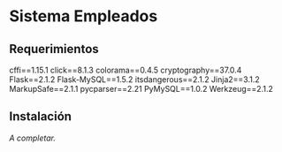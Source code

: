# Sistema Empleados

## Requerimientos

cffi==1.15.1
click==8.1.3
colorama==0.4.5
cryptography==37.0.4
Flask==2.1.2
Flask-MySQL==1.5.2
itsdangerous==2.1.2
Jinja2==3.1.2
MarkupSafe==2.1.1
pycparser==2.21
PyMySQL==1.0.2
Werkzeug==2.1.2

## Instalación

_A completar._